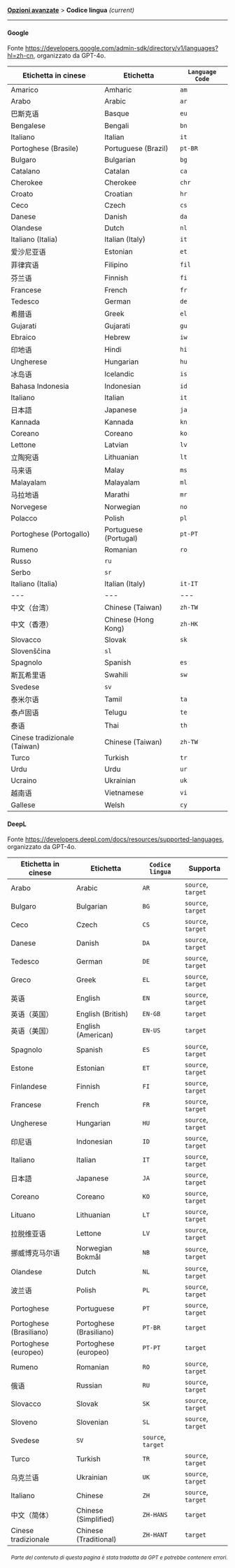 [**Opzioni avanzate**](./introduction.md) > **Codice lingua** _(current)_

---

#### Google

Fonte <https://developers.google.com/admin-sdk/directory/v1/languages?hl=zh-cn>, organizzato da GPT-4o.

| Etichetta in cinese | Etichetta | `Language Code` |
| --- | --- | --- |
| Amarico | Amharic | `am` |
| Arabo | Arabic | `ar` |
| 巴斯克语 | Basque | `eu` |
| Bengalese | Bengali | `bn` |
| Italiano | Italian | `it` |
| Portoghese (Brasile) | Portuguese (Brazil) | `pt-BR` |
| Bulgaro | Bulgarian | `bg` |
| Catalano | Catalan | `ca` |
| Cherokee | Cherokee | `chr` |
| Croato | Croatian | `hr` |
| Ceco | Czech | `cs` |
| Danese | Danish | `da` |
| Olandese | Dutch | `nl` |
| Italiano (Italia) | Italian (Italy) | `it` |
| 爱沙尼亚语 | Estonian | `et` |
| 菲律宾语 | Filipino | `fil` |
| 芬兰语 | Finnish | `fi` |
| Francese | French | `fr` |
| Tedesco | German | `de` |
| 希腊语 | Greek | `el` |
| Gujarati | Gujarati | `gu` |
| Ebraico | Hebrew | `iw` |
| 印地语 | Hindi | `hi` |
| Ungherese | Hungarian | `hu` |
| 冰岛语 | Icelandic | `is` |
| Bahasa Indonesia | Indonesian | `id` |
| Italiano | Italian | `it` |
| 日本語 | Japanese | `ja` |
| Kannada | Kannada | `kn` |
| Coreano | Coreano | `ko` |
| Lettone | Latvian | `lv` |
| 立陶宛语 | Lithuanian | `lt` |
| 马来语 | Malay | `ms` |
| Malayalam | Malayalam | `ml` |
| 马拉地语 | Marathi | `mr` |
| Norvegese | Norwegian | `no` |
| Polacco | Polish | `pl` |
| Portoghese (Portogallo) | Portuguese (Portugal) | `pt-PT` |
| Rumeno | Romanian | `ro` |
| Russo | `ru` |
| Serbo | `sr` |
| Italiano (Italia) | Italian (Italy) | `it-IT` |
|---|---|---|---|---|---|---|
| 中文（台湾） | Chinese (Taiwan) | `zh-TW` | | Italiano (Svizzera) | Italian (Switzerland) | `it-CH` |
| 中文（香港） | Chinese (Hong Kong) | `zh-HK` | | | | |
| Slovacco | Slovak | `sk` |
| Slovenščina | `sl` |
| Spagnolo | Spanish | `es` |
| 斯瓦希里语 | Swahili | `sw` |
| Svedese | `sv` |
| 泰米尔语 | Tamil | `ta` |
| 泰卢固语 | Telugu | `te` |
| 泰语 | Thai | `th` |
| Cinese tradizionale (Taiwan) | Chinese (Taiwan) | `zh-TW` |
| Turco | Turkish | `tr` |
| Urdu | Urdu | `ur` |
| Ucraino | Ukrainian | `uk` |
| 越南语 | Vietnamese | `vi` |
| Gallese | Welsh | `cy` |


#### DeepL
Fonte <https://developers.deepl.com/docs/resources/supported-languages>, organizzato da GPT-4o.

| Etichetta in cinese | Etichetta | `Codice lingua` | Supporta |
| --- | --- | --- | --- |
| Arabo | Arabic | `AR` | `source`, `target` |
| Bulgaro | Bulgarian | `BG` | `source`, `target` |
| Ceco | Czech | `CS` | `source`, `target` |
| Danese | Danish | `DA` | `source`, `target` |
| Tedesco | German | `DE` | `source`, `target` |
| Greco | Greek | `EL` | `source`, `target` |
| 英语 | English | `EN` | `source`, `target` |
| 英语（英国） | English (British) | `EN-GB` | `target` |
| 英语（美国） | English (American) | `EN-US` | `target` |
| Spagnolo | Spanish | `ES` | `source`, `target` |
| Estone | Estonian | `ET` | `source`, `target` |
| Finlandese | Finnish | `FI` | `source`, `target` |
| Francese | French | `FR` | `source`, `target` |
| Ungherese | Hungarian | `HU` | `source`, `target` |
| 印尼语 | Indonesian | `ID` | `source`, `target` |
| Italiano | Italian | `IT` | `source`, `target` |
| 日本語 | Japanese | `JA` | `source`, `target` |
| Coreano | Coreano | `KO` | `source`, `target` |
| Lituano | Lithuanian | `LT` | `source`, `target` |
| 拉脱维亚语 | Lettone | `LV` | `source`, `target` |
| 挪威博克马尔语 | Norwegian Bokmål | `NB` | `source`, `target` |
| Olandese | Dutch | `NL` | `source`, `target` |
| 波兰语 | Polish | `PL` | `source`, `target` |
| Portoghese | Portuguese | `PT` | `source`, `target` |
| Portoghese (Brasiliano) | Portoghese (Brasiliano) | `PT-BR` | `target` |
| Portoghese (europeo) | Portoghese (europeo) | `PT-PT` | `target` |
| Rumeno | Romanian | `RO` | `source`, `target` |
| 俄语 | Russian | `RU` | `source`, `target` |
| Slovacco | Slovak | `SK` | `source`, `target` |
| Sloveno | Slovenian | `SL` | `source`, `target` |
| Svedese | `SV` | `source`, `target` |
| Turco | Turkish | `TR` | `source`, `target` |
| 乌克兰语 | Ukrainian | `UK` | `source`, `target` |
| Italiano | Chinese | `ZH` | `source`, `target` |
| 中文（简体） | Chinese (Simplified) | `ZH-HANS` | `target` |
| Cinese tradizionale | Chinese (Traditional) | `ZH-HANT` | `target` |

<div align="right"> 
<h6><small>Parte del contenuto di questa pagina è stata tradotta da GPT e potrebbe contenere errori.</small></h6>